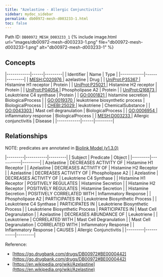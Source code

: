 ```yaml
---
title: "Azelastine - Allergic Conjunctivitis"
sidebar: mydoc_sidebar
permalink: db00972-mesh-d003233-1.html
toc: false 
---
```



Path ID: `DB00972_MESH_D003233_1`
{% include image.html url="images/db00972-mesh-d003233-1.png" file="db00972-mesh-d003233-1.png" alt="db00972-mesh-d003233-1" %}

## Concepts

|------------|------|---------|
| Identifier | Name | Type    |
|------------|------|---------|
| <a href="https://identifiers.org/MESH:C020976">MESH:C020976 </a> | azelastine | Drug |
| <a href="https://identifiers.org/UniProt:P35367">UniProt:P35367 </a> | Histamine H1 receptor | Protein |
| <a href="https://identifiers.org/UniProt:P25021">UniProt:P25021 </a> | Histamine H2 receptor | Protein |
| <a href="https://identifiers.org/UniProt:P04054">UniProt:P04054 </a> | Phospholipase A2 | Protein |
| <a href="https://identifiers.org/UniProt:Q16873">UniProt:Q16873 </a> | Leukotriene C4 synthase | Protein |
| <a href="https://identifiers.org/GO:0001821">GO:0001821 </a> | histamine secretion | BiologicalProcess |
| <a href="https://identifiers.org/GO:0019370">GO:0019370 </a> | leukotriene biosynthetic process | BiologicalProcess |
| <a href="https://identifiers.org/CHEBI:25029">CHEBI:25029 </a> | leukotriene | ChemicalSubstance |
| <a href="https://identifiers.org/GO:0043303">GO:0043303 </a> | Mast cell degranulation | BiologicalProcess |
| <a href="https://identifiers.org/GO:0006954">GO:0006954 </a> | inflammatory response | BiologicalProcess |
| <a href="https://identifiers.org/MESH:D003233">MESH:D003233 </a> | Allergic conjunctivitis | Disease |
|------------|------|---------|

## Relationships


NOTE: predicates are annotated in <a href="https://github.com/biolink/biolink-model/releases/tag/v1.3.0">Biolink Model (v1.3.0)</a>

|---------|-----------|---------|
| Subject | Predicate | Object  |
|---------|-----------|---------|
| Azelastine | DECREASES ACTIVITY OF | Histamine H1 Receptor |
| Azelastine | DECREASES ACTIVITY OF | Histamine H2 Receptor |
| Azelastine | DECREASES ACTIVITY OF | Phospholipase A2 |
| Azelastine | DECREASES ACTIVITY OF | Leukotriene C4 Synthase |
| Histamine H1 Receptor | POSITIVELY REGULATES | Histamine Secretion |
| Histamine H2 Receptor | POSITIVELY REGULATES | Histamine Secretion |
| Histamine Secretion | POSITIVELY CORRELATED WITH | Inflammatory Response |
| Phospholipase A2 | PARTICIPATES IN | Leukotriene Biosynthetic Process |
| Leukotriene C4 Synthase | PARTICIPATES IN | Leukotriene Biosynthetic Process |
| Leukotriene Biosynthetic Process | PARTICIPATES IN | Mast Cell Degranulation |
| Azelastine | DECREASES ABUNDANCE OF | Leukotriene |
| Leukotriene | CORRELATED WITH | Mast Cell Degranulation |
| Mast Cell Degranulation | CORRELATED WITH | Inflammatory Response |
| Inflammatory Response | CAUSES | Allergic Conjunctivitis |
|---------|-----------|---------|

Reference: 
  - [https://go.drugbank.com/drugs/DB00972#BE0000442](https://go.drugbank.com/drugs/DB00972#BE0000442)
  - [https://en.wikipedia.org/wiki/Azelastine](https://en.wikipedia.org/wiki/Azelastine)
